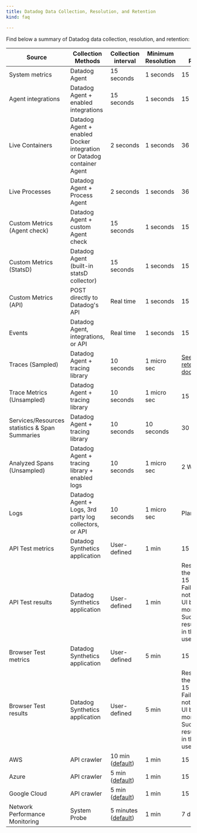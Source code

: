 ```yaml
---
title: Datadog Data Collection, Resolution, and Retention
kind: faq

---
```


Find below a summary of Datadog data collection, resolution, and retention:

| Source                                          | Collection Methods                                                    | Collection interval      | Minimum Resolution | Default Retention                                                                                                                                            | Product Category |
| ----------------------------------------------- | --------------------------------------------------------------------- | ------------------------ | ------------------ | ------------------------------------------------------------------------------------------------------------------------------------------------------------ | ---------------- |
| System metrics                                  | Datadog Agent                                                         | 15 seconds               | 1 seconds          | 15 months                                                                                                                                                    | Infrastructure   |
| Agent integrations                              | Datadog Agent + enabled integrations                                  | 15 seconds               | 1 seconds          | 15 months                                                                                                                                                    | Infrastructure   |
| Live Containers                                 | Datadog Agent + enabled Docker integration or Datadog container Agent | 2 seconds                | 1 seconds          | 36 hours                                                                                                                                                     | Infrastructure   |
| Live Processes                                  | Datadog Agent + Process Agent                                         | 2 seconds                | 1 seconds          | 36 hours                                                                                                                                                     | Infrastructure   |
| Custom Metrics (Agent check)                    | Datadog Agent + custom Agent check                                    | 15 seconds               | 1 seconds          | 15 months                                                                                                                                                    | Infrastructure   |
| Custom Metrics (StatsD)                         | Datadog Agent (built-in statsD collector)                             | 15 seconds               | 1 seconds          | 15 months                                                                                                                                                    | Infrastructure   |
| Custom Metrics (API)                            | POST directly to Datadog's API                                        | Real time                | 1 seconds          | 15 months                                                                                                                                                    | Infrastructure   |
| Events                                          | Datadog Agent, integrations, or API                                   | Real time                | 1 seconds          | 15 months                                                                                                                                                    | Infrastructure   |
| Traces (Sampled)                                | Datadog Agent + tracing library                                       | 10 seconds               | 1 micro sec        | [See traces retention documentation][1]                                                                                                                      | APM              |
| Trace Metrics (Unsampled)                       | Datadog Agent + tracing library                                       | 10 seconds               | 1 micro sec        | 15 months                                                                                                                                                    | APM              |
| Services/Resources statistics & Span Summaries  | Datadog Agent + tracing library                                       | 10 seconds               | 10 seconds         | 30 days                                                                                                                                                      | APM              |
| Analyzed Spans (Unsampled)                      | Datadog Agent + tracing library + enabled logs                        | 10 seconds               | 1 micro sec        | 2 Weeks                                                                                                                                                      | APM + Logs       |
| Logs                                            | Datadog Agent + Logs, 3rd party log collectors, or API                | 10 seconds               | 1 micro sec        | Plan                                                                                                                                                         | Logs             |
| API Test metrics                                | Datadog Synthetics application                                        | User-defined             | 1 min              | 15 months                                                                                                                                                    | Synthetics       |
| API Test results                                | Datadog Synthetics application                                        | User-defined             | 1 min              | Result seen in the UI by user: 15 months <br/> Failed result not seen in the UI by user: 1 month <br/> Successful result not seen in the UI by user: 15 days | Synthetics       |
| Browser Test metrics                            | Datadog Synthetics application                                        | User-defined             | 5 min              | 15 months                                                                                                                                                    | Synthetics       |
| Browser Test results                            | Datadog Synthetics application                                        | User-defined             | 5 min              | Result seen in the UI by user: 15 months <br/> Failed result not seen in the UI by user: 1 month <br/> Successful result not seen in the UI by user: 15 days | Synthetics       |
| AWS                                             | API crawler                                                           | 10 min ([default][2])    | 1 min              | 15 months                                                                                                                                                    | Cloud            |
| Azure                                           | API crawler                                                           | 5 min ([default][2])     | 1 min              | 15 months                                                                                                                                                    | Cloud            |
| Google Cloud                                    | API crawler                                                           | 5 min ([default][2])     | 1 min              | 15 months                                                                                                                                                    | Cloud            |
| Network Performance Monitoring                  | System Probe                                                          | 5 minutes ([default][2]) | 1 min              | 7 days                                                                                                                                                       | Infrastructure   |

[1]: /tracing/guide/trace_sampling_and_storage#trace-storage
[2]: /integrations/faq/cloud-metric-delay/#faster-metrics

